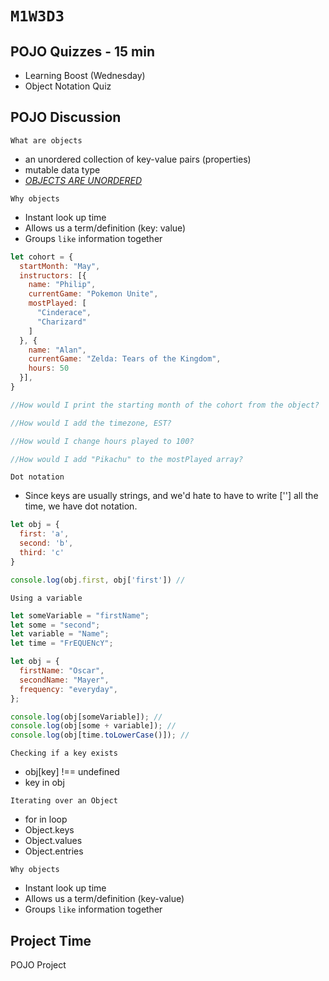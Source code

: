 # `M1W3D3`

## POJO Quizzes - 15 min

- Learning Boost (Wednesday)
- Object Notation Quiz

## POJO Discussion

`What are objects`

- an unordered collection of key-value pairs (properties)
- mutable data type
- [*OBJECTS ARE UNORDERED*]

`Why objects`

- Instant look up time
- Allows us a term/definition (key: value)
- Groups `like` information together

```js
let cohort = {
  startMonth: "May",
  instructors: [{
    name: "Philip",
    currentGame: "Pokemon Unite",
    mostPlayed: [
      "Cinderace", 
      "Charizard"
    ] 
  }, {
    name: "Alan",
    currentGame: "Zelda: Tears of the Kingdom",
    hours: 50
  }],
}

//How would I print the starting month of the cohort from the object?

//How would I add the timezone, EST?

//How would I change hours played to 100?

//How would I add "Pikachu" to the mostPlayed array?
```

`Dot notation`

- Since keys are usually strings, and we'd hate to have to write [''] all the time, we have dot notation.

```js
let obj = {
  first: 'a',
  second: 'b',
  third: 'c'
}

console.log(obj.first, obj['first']) //
```

`Using a variable`

```js
let someVariable = "firstName";
let some = "second";
let variable = "Name";
let time = "FrEQUENcY";

let obj = {
  firstName: "Oscar",
  secondName: "Mayer",
  frequency: "everyday",
};

console.log(obj[someVariable]); // 
console.log(obj[some + variable]); // 
console.log(obj[time.toLowerCase()]); //
```

`Checking if a key exists`

- obj[key] !== undefined
- key in obj

`Iterating over an Object`

- for in loop
- Object.keys
- Object.values
- Object.entries

`Why objects`

- Instant look up time
- Allows us a term/definition (key-value)
- Groups `like` information together

## Project Time

POJO Project

[*OBJECTS ARE UNORDERED*]: https://2ality.com/2015/10/property-traversal-order-es6.html